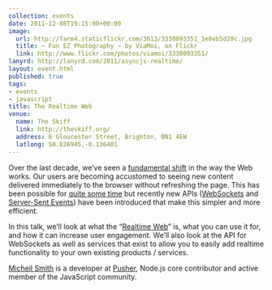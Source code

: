 ```yaml
---
collection: events
date: 2011-12-08T19:15:00+00:00
image: 
  url: http://farm4.staticflickr.com/3613/3338093351_1e8eb5d20c.jpg
  title: ~ Fun EZ Photography ~ by ViaMoi, on Flickr
  link: http://www.flickr.com/photos/viamoi/3338093351/
lanyrd: http://lanyrd.com/2011/asyncjs-realtime/
layout: event.html
published: true
tags: 
- events
- javascript
title: The Realtime Web
venue: 
  name: The Skiff
  link: http://theskiff.org/
  address: 6 Gloucester Street, Brighton, BN1 4EW
  latlong: 50.826945,-0.136401
---
```


<p><span class="summary">Over the last decade, we’ve seen a <a href="http://dashes.com/anil/2009/07/the-pushbutton-web-realtime-becomes-real.html">fundamental shift</a> in the way the Web works.</span> Our users are becoming accustomed to seeing new content delivered immediately to the browser without refreshing the page. This has been possible for <a href="http://blog.pusher.com/2011/8/10/what-came-before-websockets">quite some time</a> but recently new APIs (<a href="http://www.html5rocks.com/en/tutorials/websockets/basics/">WebSockets</a> and <a href="http://www.html5rocks.com/en/tutorials/eventsource/basics/">Server-Sent Events</a>) have been introduced that make this simpler and more efficient.</p>

<p>In this talk, we’ll look at what the “<a href="http://en.wikipedia.org/wiki/Real-time_web">Realtime Web</a>” is, what you can use it for, and how it can increase user engagement. We’ll also look at the API for WebSockets as well as services that exist to allow you to easily add realtime functionality to your own existing products / services.</p>

<p><a href="http://twitter.com/miksago">Micheil Smith</a> is a developer at <a href="http://pusher.com/">Pusher</a>, Node.js core contributor and active member of the JavaScript community.</p>

